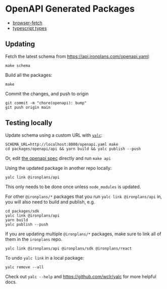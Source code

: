 # OpenAPI Generated Packages

- [browser-fetch](./api)
- [typescript types](./types)

## Updating

Fetch the latest schema from https://api.ironplans.com/openapi.yaml:

```
make schema
```

Build all the packages:

```
make
```

Commit the changes, and push to origin

```
git commit -m "chore(openapi): bump"
git push origin main
```

## Testing locally

Update schema using a custom URL with [`yalc`](https://github.com/wclr/yalc):

```
SCHEMA_URL=http://localhost:8000/openapi.yaml make
cd packages/openapi/api && yarn build && yalc publish --push
```

Or, edit [the openapi spec](openapi.yaml) directly and run `make api`

Using the updated package in another repo locally:

```
yalc link @ironplans/api
```

This only needs to be done once unless `node_modules` is updated.

For other `@ironplans/*` packages that you run `yalc link @ironplans/api` in, you will also need to build and publish, e.g.

```
cd packages/sdk
yalc link @ironplans/api
yarn build
yalc publish --push
```

If you are updating multiple `@ironplans/*` packages, make sure to link all of them in the `ironplans` repo.

```
yalc link @ironplans/api @ironplans/sdk @ironplans/react
```

To undo `yalc link` in a local package:

```
yalc remove --all
```

Check out `yalc --help` and https://github.com/wclr/yalc for more helpful docs.

